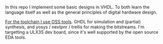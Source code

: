 In this repo I implement some basic designs in VHDL. To both learn the language
itself as well as the general principles of digital hardware design.

[For the toolchain I use OSS tools][tlc]. GHDL for simulation and (partial)
synthesis, and yosys / nextpnr / trellis for making the bitstreams. I'm
targetting a ULX3S dev board, since it's well supported by the open source EDA
tools.

[tlc]: https://github.com/YosysHQ/oss-cad-suite-build

